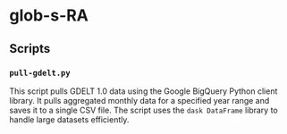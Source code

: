 # glob-s-RA

## Scripts

### `pull-gdelt.py`

This script pulls GDELT 1.0 data using the Google BigQuery Python client library. It pulls aggregated monthly data for a specified year range and saves it to a single CSV file. The script uses the `dask DataFrame` library to handle large datasets efficiently.